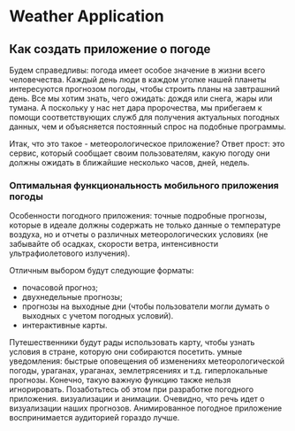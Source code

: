# Weather Application

## Как создать приложение о погоде

Будем справедливы: погода имеет особое значение в жизни всего человечества.  Каждый день люди в каждом уголке нашей планеты интересуются прогнозом погоды, чтобы строить планы на завтрашний день. Все мы хотим знать, чего ожидать: дождя или снега, жары или тумана. А поскольку у нас нет дара пророчества, мы прибегаем к помощи соответствующих служб для получения актуальных погодных данных, чем и объясняется постоянный спрос на подобные программы.

Итак, что это такое - метеорологическое приложение? 
Ответ прост: это сервис, который сообщает своим пользователям, какую погоду они должны ожидать в ближайшие несколько часов, дней, недель.

### Оптимальная функциональность мобильного приложения погоды

Особенности погодного приложения: точные подробные прогнозы, которые в идеале должны содержать не только данные о температуре воздуха, но и отчеты о различных метеорологических условиях (не забывайте об осадках, скорости ветра, интенсивности ультрафиолетового излучения). 

Отличным выбором будут следующие форматы: 
 - почасовой прогноз;
 - двухнедельные прогнозы;
 - прогнозы на выходные дни (чтобы пользователи могли думать о выходных с учетом погодных условий).
 - интерактивные карты. 

Путешественники будут рады использовать карту, чтобы узнать условия в стране, которую они собираются посетить.
умные уведомления: быстрые оповещения об изменениях метеорологической погоды, ураганах, ураганах, землетрясениях и т.д.
гиперлокальные прогнозы. Конечно, такую важную функцию также нельзя игнорировать. Позаботьтесь об этом при разработке погодного приложения.
визуализации и анимации. Очевидно, что речь идет о визуализации наших прогнозов. Анимированное погодное приложение воспринимается аудиторией гораздо лучше.
